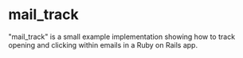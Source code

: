 # mail_track

"mail_track" is a small example implementation showing how to track opening and clicking within emails in a Ruby on Rails app.